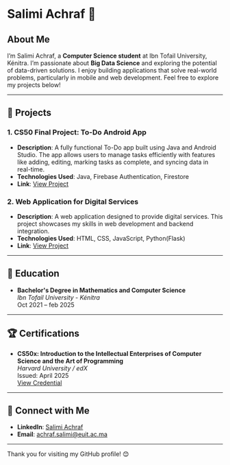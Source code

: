 # Salimi Achraf 🚀

## About Me
I’m Salimi Achraf, a **Computer Science student** at Ibn Tofail University, Kénitra. I’m passionate about **Big Data Science** and exploring the potential of data-driven solutions.
I enjoy building applications that solve real-world problems, particularly in mobile and web development. Feel free to explore my projects below!

---

## 🌟 Projects

### 1. **CS50 Final Project: To-Do Android App**
- **Description**: A fully functional To-Do app built using Java and Android Studio. The app allows users to manage tasks efficiently with features like adding, editing, marking tasks as complete, and syncing data in real-time.
- **Technologies Used**: Java, Firebase Authentication, Firestore
- **Link**: [View Project](https://github.com/AchrafSL/EdiMyDar)

### 2. **Web Application for Digital Services**
- **Description**: A web application designed to provide digital services. This project showcases my skills in web development and backend integration.
- **Technologies Used**: HTML, CSS, JavaScript, Python(Flask)
- **Link**: [View Project](https://github.com/AchrafSL/PFE-CODE)

---

## 📝 Education
- **Bachelor's Degree in Mathematics and Computer Science**  
  *Ibn Tofail University - Kénitra*  
  Oct 2021 – feb 2025 

---

## 🏆 Certifications
- **CS50x: Introduction to the Intellectual Enterprises of Computer Science and the Art of Programming**  
  *Harvard University / edX*  
  Issued: April 2025  
  [View Credential](https://www.edx.org/certificates/bf4b6e46-fec1-492e-aaed-d75bb59c30b5)  

---

## 🤝 Connect with Me
- **LinkedIn**: [Salimi Achraf](https://www.linkedin.com/in/salimi-achraf/)  
- **Email**: achraf.salimi@euit.ac.ma

---

Thank you for visiting my GitHub profile! 😊
